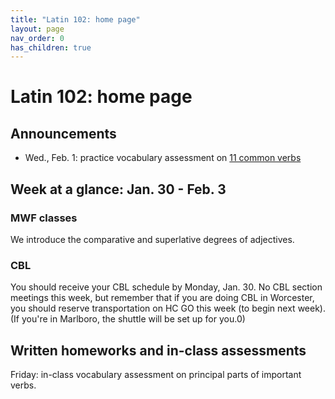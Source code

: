 ```yaml
---
title: "Latin 102: home page"
layout: page
nav_order: 0
has_children: true
---
```



# Latin 102: home page


## Announcements

- Wed., Feb. 1: practice vocabulary assessment on [11 common verbs](https://neelsmith.github.io/latin102/review/verbs1/)



## Week at a glance: Jan. 30 - Feb. 3


### MWF classes

We introduce the comparative and superlative degrees of adjectives.


### CBL

You should receive your CBL schedule by Monday, Jan. 30.  No CBL section meetings this week, but remember that if you are doing CBL in Worcester, you should reserve transportation on HC GO this week (to begin next week).  (If you're in Marlboro, the shuttle will be set up for you.0)

## Written homeworks and in-class assessments

Friday: in-class vocabulary assessment on principal parts of important verbs.